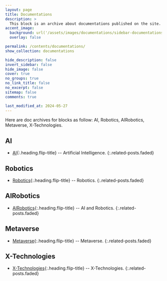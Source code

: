 ```yaml
---
layout: page
title: Documentations
description: >
  This block is an archive about documentations published on the site.
accent_image:
  background: url('/assets/images/documentations/sidebar-documentations.jpg') center/cover
  overlay: false

permalink: /contents/documentations/
show_collection: documentations

hide_description: false
invert_sidebar: false
hide_image: false
cover: true
no_groups: true
no_link_title: false
no_excerpt: false
sitemap: false
comments: true

last_modified_at: 2024-05-27
---
```


Here are doc archives for blocks as follow: AI, Robotics, AIRobotics, Metaverse, X-Technologies.

## AI

* [AI]{:.heading.flip-title} -- Artificial Intelligence.
{:.related-posts.faded}

## Robotics

* [Robotics]{:.heading.flip-title} -- Robotics.
{:.related-posts.faded}

## AIRobotics

* [AIRobotics]{:.heading.flip-title} -- AI and Robotics.
{:.related-posts.faded}

## Metaverse

* [Metaverse]{:.heading.flip-title} -- Metaverse.
{:.related-posts.faded}

## X-Technologies

* [X-Technologies]{:.heading.flip-title} -- X-Technologies.
{:.related-posts.faded}


[AI]: AI.md
[Robotics]: Robotics.md
[AIRobotics]: AIRobotics.md
[Metaverse]: Metaverse.md
[X-Technologies]: X-Technologies.md
